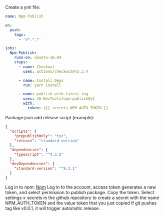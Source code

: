 Create a yml file:
```yml
name: Npm Publish

on:
  push:
    tags:
      - 'v*.*.*'

jobs:
  Npm-Publish:
    runs-on: ubuntu-18.04
    steps:
      - name: Checkout
        uses: actions/checkout@v2.3.4

      - name: Install Deps
        run: yarn install

      - name: publish with latest tag
        uses: JS-DevTools/npm-publish@v1
        with:
          token: ${{ secrets.NPM_AUTH_TOKEN }}
```
Package.json add release script (example):
```json
{
  "scripts": {
    "prepublishOnly": "tsc",
    "release": "standard-version"
  },
  "dependencies": {
    "typescript": "^4.3.5"
  },
  "devDependencies": {
    "standard-version": "^9.3.1"
  }
}
```
Log in to npm:
[Npm](https://www.npmjs.com/)
Log in to the account, access token generates a new token, and select permission to publish package. Copy the token.
Select settings-> secrets in the github repository to create a secret with the name NPM_AUTH_TOKEN and the value token that you just copied
If git pushes tag like v0.0.1, it will trigger automatic release.